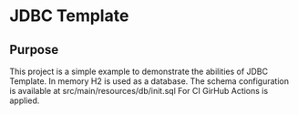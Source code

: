 # JDBC Template
## Purpose
This project is a simple example to demonstrate the abilities of JDBC Template.
In memory H2 is used as a database.
The schema configuration is available at src/main/resources/db/init.sql 
For CI GirHub Actions is applied. 